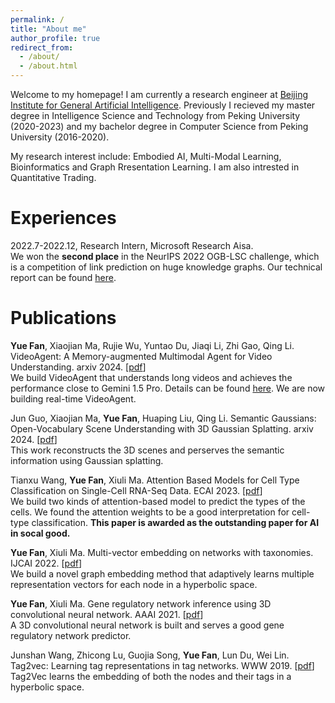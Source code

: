 ```yaml
---
permalink: /
title: "About me"
author_profile: true
redirect_from: 
  - /about/
  - /about.html
---
```

Welcome to my homepage! I am currently a research engineer at [Beijing Institute for General Artificial Intelligence](https://eng.bigai.ai/). Previously I recieved my master degree in Intelligence Science and Technology from Peking University (2020-2023) and my bachelor degree in Computer Science from Peking University (2016-2020).

My research interest include: Embodied AI, Multi-Modal Learning, Bioinformatics and Graph Rresentation Learning. I am also intrested in Quantitative Trading.



Experiences
======
2022.7-2022.12, Research Intern, Microsoft Research Aisa.\
We won the **second place** in the NeurIPS 2022 OGB-LSC challenge, which is a competition of link prediction on huge knowledge graphs. Our technical report can be found [here](https://ogb.stanford.edu/paper/neurips2022/wikikg90mv2_DNAKG.pdf).



Publications
======
**Yue Fan**, Xiaojian Ma, Rujie Wu, Yuntao Du, Jiaqi Li, Zhi Gao, Qing Li. VideoAgent: A Memory-augmented Multimodal Agent for Video Understanding. arxiv 2024. [[pdf](https://arxiv.org/pdf/2403.11481.pdf)]\
We build VideoAgent that understands long videos and achieves the performance close to Gemini 1.5 Pro. Details can be found [here](https://videoagent.github.io). We are now building real-time VideoAgent.

Jun Guo, Xiaojian Ma, **Yue Fan**, Huaping Liu, Qing Li. Semantic Gaussians: Open-Vocabulary Scene Understanding with 3D Gaussian Splatting. arxiv 2024. [[pdf](https://arxiv.org/pdf/2403.15624.pdf)]\
This work reconstructs the 3D scenes and perserves the semantic information using Gaussian splatting.


Tianxu Wang, **Yue Fan**, Xiuli Ma. Attention Based Models for Cell Type Classification on Single-Cell RNA-Seq Data. ECAI 2023. [[pdf](https://ebooks.iospress.nl/volumearticle/64489)]\
We build two kinds of attention-based model to predict the types of the cells. We found the attention weights to be a good interpretation for cell-type classification. **This paper is awarded as the outstanding paper for AI in socal good.**

**Yue Fan**, Xiuli Ma. Multi-vector embedding on networks with taxonomies. IJCAI 2022. [[pdf](https://www.ijcai.org/proceedings/2022/0408.pdf)]\
We build a novel graph embedding method that adaptively learns multiple representation vectors for each node in a hyperbolic space.


**Yue Fan**, Xiuli Ma. Gene regulatory network inference using 3D convolutional neural network. AAAI 2021. [[pdf](https://ojs.aaai.org/index.php/AAAI/article/view/16082)]\
A 3D convolutional neural network is built and serves a good gene regulatory network predictor.

Junshan Wang, Zhicong Lu, Guojia Song, **Yue Fan**, Lun Du, Wei Lin. Tag2vec: Learning tag representations in tag networks. WWW 2019. [[pdf](https://arxiv.org/pdf/1905.03041.pdf)]\
Tag2Vec learns the embedding of both the nodes and their tags in a hyperbolic space.



<script type="text/javascript" id="clustrmaps" src="//clustrmaps.com/map_v2.js?d=TIeYjEODY7oKR2GFoYcES7YEEd-MxYlAZa5vnTU6D5M&cl=ffffff&w=a" width=50%></script>

